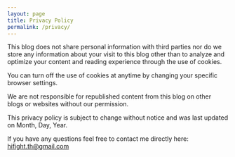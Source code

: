 ```yaml
---
layout: page
title: Privacy Policy
permalink: /privacy/
---
```


This blog does not share personal information with third 
parties nor do we store any information about your visit 
to this blog other than to analyze and optimize your content 
and reading experience through the use of cookies.

You can turn off the use of cookies at anytime by 
changing your specific browser settings.

We are not responsible for republished content 
from this blog on other blogs or websites without our permission.

This privacy policy is subject to change without notice 
and was last updated on Month, Day, Year. 

If you have any questions feel free to contact me directly here: <a href="mailto:hifight.th@gmail.com">hifight.th@gmail.com</a>
